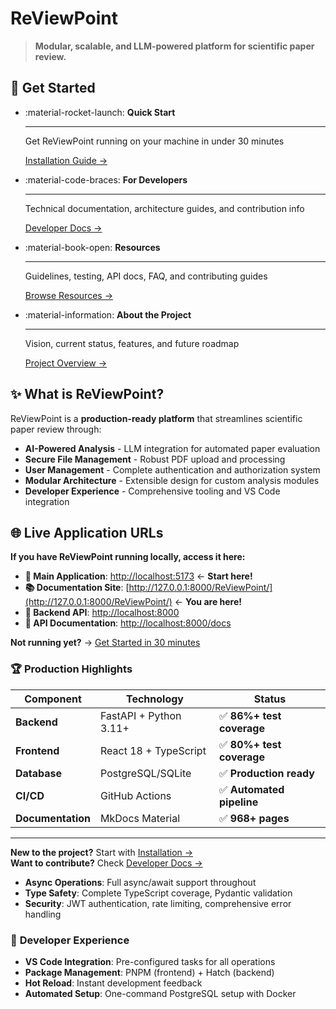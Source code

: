 # ReViewPoint

> **Modular, scalable, and LLM-powered platform for scientific paper review.**

## 🚀 **Get Started**

<div class="grid cards" markdown>

- :material-rocket-launch: **Quick Start**

    ---

    Get ReViewPoint running on your machine in under 30 minutes

    [Installation Guide →](installation.md)

- :material-code-braces: **For Developers**

    ---

    Technical documentation, architecture guides, and contribution info

    [Developer Docs →](developer-overview.md)

- :material-book-open: **Resources**

    ---

    Guidelines, testing, API docs, FAQ, and contributing guides

    [Browse Resources →](resources/guidelines.md)

- :material-information: **About the Project**

    ---

    Vision, current status, features, and future roadmap

    [Project Overview →](vision-mission-goals.md)

</div>

## ✨ **What is ReViewPoint?**

ReViewPoint is a **production-ready platform** that streamlines scientific paper review through:

- **AI-Powered Analysis** - LLM integration for automated paper evaluation
- **Secure File Management** - Robust PDF upload and processing
- **User Management** - Complete authentication and authorization system
- **Modular Architecture** - Extensible design for custom analysis modules
- **Developer Experience** - Comprehensive tooling and VS Code integration

## 🌐 **Live Application URLs**

**If you have ReViewPoint running locally, access it here:**

- **📱 Main Application**: [http://localhost:5173](http://localhost:5173) ← **Start here!**
- **📚 Documentation Site**: [http://127.0.0.1:8000/ReViewPoint/](http://127.0.0.1:8000/ReViewPoint/) ← **You are here!**
- **🔧 Backend API**: [http://localhost:8000](http://localhost:8000)
- **📖 API Documentation**: [http://localhost:8000/docs](http://localhost:8000/docs)

**Not running yet?** → [Get Started in 30 minutes](installation.md)

### 🏆 **Production Highlights**

| Component         | Technology             | Status                    |
| ----------------- | ---------------------- | ------------------------- |
| **Backend**       | FastAPI + Python 3.11+ | ✅ **86%+ test coverage** |
| **Frontend**      | React 18 + TypeScript  | ✅ **80%+ test coverage** |
| **Database**      | PostgreSQL/SQLite      | ✅ **Production ready**   |
| **CI/CD**         | GitHub Actions         | ✅ **Automated pipeline** |
| **Documentation** | MkDocs Material        | ✅ **968+ pages**         |

---

**New to the project?** Start with [Installation →](installation.md)  
**Want to contribute?** Check [Developer Docs →](developer-overview.md)

- **Async Operations**: Full async/await support throughout
- **Type Safety**: Complete TypeScript coverage, Pydantic validation
- **Security**: JWT authentication, rate limiting, comprehensive error handling

### 🔧 **Developer Experience**

- **VS Code Integration**: Pre-configured tasks for all operations
- **Package Management**: PNPM (frontend) + Hatch (backend)
- **Hot Reload**: Instant development feedback
- **Automated Setup**: One-command PostgreSQL setup with Docker
